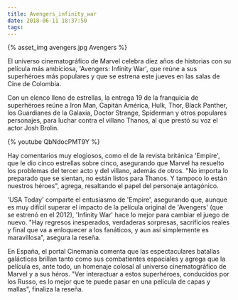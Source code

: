 ```yaml
---
title: Avengers_infinity_war
date: 2018-06-11 18:37:50
tags: 
---
```


{% asset_img avengers.jpg Avengers %}

El universo cinematográfico de Marvel celebra diez años de historias con su película más ambiciosa, 'Avengers: Infinity War', que reúne a sus superhéroes más populares y que se estrena este jueves en las salas de Cine de Colombia. 

Con un elenco lleno de estrellas, la entrega 19 de la franquicia de superhéroes reúne a Iron Man, Capitán América, Hulk, Thor, Black Panther, los Guardianes de la Galaxia, Doctor Strange, Spiderman y otros populares personajes, para luchar contra el villano Thanos, al que prestó su voz el actor Josh Brolin. 

{% youtube QbNdocPMT9Y %}

Hay comentarios muy elogiosos, como el de la revista británica 'Empire', que le dio cinco estrellas sobre cinco, asegurando que Marvel ha resuelto los problemas del tercer acto y del villano, además de otros. "No importa lo preparado que se sientan, no están listos para Thanos. Y tampoco lo están nuestros héroes", agrega, resaltando el papel del personaje antagónico.  

'USA Today' comparte el entusiasmo de 'Empire', asegurando que, aunque es muy difícil superar el impacto de la película original de 'Avengers' (que se estrenó en el 2012), 'Infinity War' hace lo mejor para cambiar el juego de nuevo. "Hay regresos inesperados, verdaderas sorpresas, sacrificios reales y final que va a enloquecer a los fanáticos, y aun así simplemente es maravillosa", asegura la reseña. 

En España, el portal Cinemanía comenta que las espectaculares batallas galácticas brillan tanto como sus combatientes espaciales y agrega que la película es, ante todo, un homenaje colosal al universo cinematográfico de Marvel y a sus héros. "Ver interactuar a estos superhéroes, conducidos por los Russo, es lo mejor que te puede pasar en una película de capas y mallas", finaliza la reseña. 